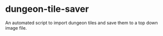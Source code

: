 # dungeon-tile-saver
An automated script to import dungeon tiles and save them to a top down image file.
